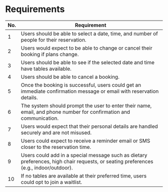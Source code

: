 <h1>Requirements</h1>

| No. | Requirement                                                                                           |
|-----|------------------------------------------------------------------------------------------------------|
| 1   | Users should be able to select a date, time, and number of people for their reservation.            |
| 2   | Users would expect to be able to change or cancel their booking if plans change.                    |
| 3   | Users should be able to see if the selected date and time have tables available.                    |
| 4   | Users should be able to cancel a booking.                                                           |
| 5   | Once the booking is successful, users could get an immediate confirmation message or email with reservation details. |
| 6   | The system should prompt the user to enter their name, email, and phone number for confirmation and communication. |
| 7   | Users would expect that their personal details are handled securely and are not misused.            |
| 8   | Users could expect to receive a reminder email or SMS closer to the reservation time.               |
| 9   | Users could add in a special message such as dietary preferences, high chair requests, or seating preferences (e.g., indoor/outdoor). |
| 10  | If no tables are available at their preferred time, users could opt to join a waitlist.            |
